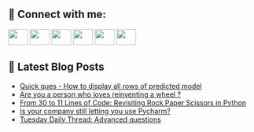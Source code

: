 ## 🔎 Connect with me:
[<img height="32" width="40" src="https://cdn.jsdelivr.net/npm/simple-icons@v5/icons/telegram.svg" />](https://t.me/bullbesh)
[<img height="32" width="40" src="https://cdn.jsdelivr.net/npm/simple-icons@v5/icons/vk.svg" />](https://vk.com/bullbesh)
[<img height="32" width="40" src="https://cdn.jsdelivr.net/npm/simple-icons@v5/icons/twitter.svg" />](https://twitter.com/bullbesh1)
[<img height="32" width="40" src="https://cdn.jsdelivr.net/npm/simple-icons@v5/icons/instagram.svg" />](https://www.instagram.com/bullbesh)
[<img height="32" width="40" src="https://cdn.jsdelivr.net/npm/simple-icons@v5/icons/reddit.svg" />](https://www.reddit.com/user/bullbesh)
[<img height="32" width="40" src="https://cdn.jsdelivr.net/npm/simple-icons@v5/icons/youtube.svg" />](https://www.youtube.com/channel/UCtfjRs6uzgq5mfm8S06WTcg)

## 📕 Latest Blog Posts
<!-- BLOG-POST-LIST:START -->
- [Quick ques - How to display all rows of predicted model](https://www.reddit.com/r/Python/comments/u6wmpf/quick_ques_how_to_display_all_rows_of_predicted/)
- [Are you a person who loves reinventing a wheel ?](https://www.reddit.com/r/Python/comments/u6u7i6/are_you_a_person_who_loves_reinventing_a_wheel/)
- [From 30 to 11 Lines of Code: Revisiting Rock Paper Scissors in Python](https://www.reddit.com/r/Python/comments/u6t9yb/from_30_to_11_lines_of_code_revisiting_rock_paper/)
- [Is your company still letting you use Pycharm?](https://www.reddit.com/r/Python/comments/u6t4hn/is_your_company_still_letting_you_use_pycharm/)
- [Tuesday Daily Thread: Advanced questions](https://www.reddit.com/r/Python/comments/u6rcpp/tuesday_daily_thread_advanced_questions/)
<!-- BLOG-POST-LIST:END -->

